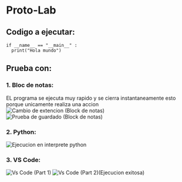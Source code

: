 # Proto-Lab

## Codigo a ejecutar:

```pseudocode
if __name__ == "__main__" :
  print("Hola mundo")
```
## Prueba con:
### 1. Bloc de notas:
EL programa se ejecuta muy rapido y se cierra instantaneamente esto porque unicamente realiza una accion
![Cambio de extencion (Block de notas)](https://github.com/user-attachments/assets/f623cc3d-5278-47ca-8191-2279f4fb3d71)
![Prueba de guardado (Block de notas)](https://github.com/user-attachments/assets/17f526fd-5594-4a0b-a043-10d70a443f52)

### 2. Python:
![Ejecucion en interprete python](https://github.com/user-attachments/assets/ca1cf972-eb6c-4aed-aa18-1a94dd7d5c35)

### 3. VS Code:
![Vs Code (Part 1)](https://github.com/user-attachments/assets/8ff75255-78cb-4a6a-be79-d438a78df29d)
![Vs Code (Part 2)(Ejecucion exitosa)](https://github.com/user-attachments/assets/d71ddc6d-8cd4-46e4-ad5a-ddd0837461a8)
